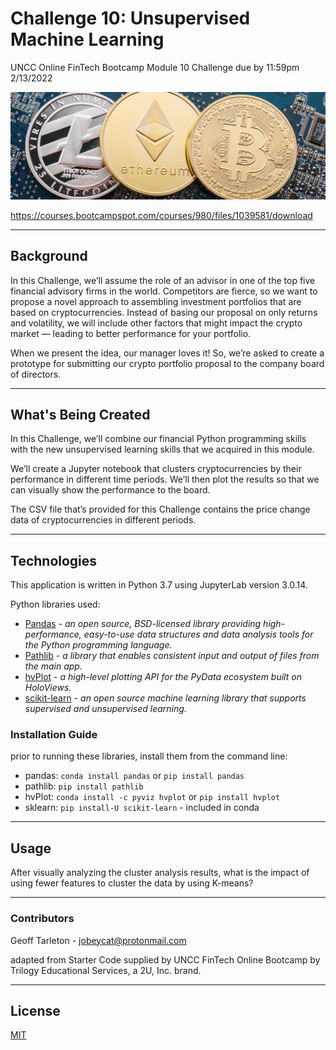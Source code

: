 # Challenge 10: Unsupervised Machine Learning
UNCC Online FinTech Bootcamp Module 10 Challenge due by 11:59pm 2/13/2022

![](Images/crypto_photo.png)

https://courses.bootcampspot.com/courses/980/files/1039581/download

---

## Background

In this Challenge, we’ll assume the role of an advisor in one of the top five financial advisory firms in the world. Competitors are fierce, so we want to propose a novel approach to assembling investment portfolios that are based on cryptocurrencies. Instead of basing our proposal on only returns and volatility, we will include other factors that might impact the crypto market — leading to better performance for your portfolio.

When we present the idea, our manager loves it! So, we’re asked to create a prototype for submitting our crypto portfolio proposal to the company board of directors.

---

## What's Being Created

In this Challenge, we’ll combine our financial Python programming skills with the new unsupervised learning skills that we acquired in this module.

We’ll create a Jupyter notebook that clusters cryptocurrencies by their performance in different time periods. We’ll then plot the results so that we can visually show the performance to the board.

The CSV file that’s provided for this Challenge contains the price change data of cryptocurrencies in different periods.

---

## Technologies

This application is written in Python 3.7 using JupyterLab version 3.0.14.

Python libraries used:

 - [Pandas](https://pandas.pydata.org/pandas-docs/stable/) - *an open source, BSD-licensed library providing high-performance, easy-to-use data structures and data analysis tools for the Python programming language.*
 - [Pathlib](https://docs.python.org/3.7/library/pathlib.html) - *a library that enables consistent input and output of files from the main app.*
 - [hvPlot](https://hvplot.holoviz.org/user_guide/Introduction.html) - *a high-level plotting API for the PyData ecosystem built on HoloViews.*
 - [scikit-learn](https://scikit-learn.org/stable/user_guide.html) - *an open source machine learning library that supports supervised and unsupervised learning.*


### Installation Guide

prior to running these libraries, install them from the command line:
  - pandas: `conda install pandas` or `pip install pandas`  
  - pathlib: `pip install pathlib`
  - hvPlot: `conda install -c pyviz hvplot` or `pip install hvplot`
  - sklearn: `pip install-U scikit-learn` - included in conda
  

---

## Usage

After visually analyzing the cluster analysis results, what is the impact of using fewer features to cluster the data by using K-means?

---
 
### Contributors

Geoff Tarleton - jobeycat@protonmail.com

adapted from Starter Code supplied by UNCC FinTech Online Bootcamp by Trilogy Educational Services, a 2U, Inc. brand.

---

## License

[MIT](LICENSE)
